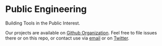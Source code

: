 # Public Engineering

Building Tools in the Public Interest.

Our projects are available on [Github Organization](https://github.com/public-engineering). Feel free to file issues there or on this repo, or contact use via [email](mailto:ops@openfunction.co) or on [Twitter](https://twitter.com/publiceng).
